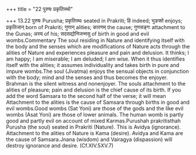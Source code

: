 +++
title = "22 पुरुषः प्रकृतिस्थो"

+++
13.22 पुरुषः Purusha; प्रकृतिस्थः seated in Prakriti; हि indeed; भुङक्ते
enjoys; प्रकृतिजान् born of Prakriti; गुणान् alities; कारणम् the cause;
गुणसङ्गः attachment to the Gunas; अस्य of his; सदसद्योनिजन्मसु of birth
in good and evil wombs.Commentary The soul residing in Nature and
identifying itself with the body and the senses which are modifications
of Nature acts through the alities of Nature and experiences pleasure
and pain and delusion. It thinks; I am happy; I am miserable; I am
deluded; I am wise. When it thus identifies itself with the alities; it
assumes individuality and takes birth in pure and impure wombs.The soul
(Jivatma) enjoys the sensual objects in conjunction with the body; mind
and the senses and thus becomes the enjoyer. Brahman is the silent
witness and nonenjoyer. The souls attachment to the alities of pleasure;
pain and delusion is the chief cause of its birth. If you add the word
Samsara to the second half of the verse; it will mean Attachment to the
alities is the cause of Samsara through births in good and evil
wombs.Good wombs (Sat Yoni) are those of the gods and the like evil
wombs (Asat Yoni) are those of lower animals. The human womb is partly
good and partly evil on account of mixed Karmas.Purushah prakritisthah
Purusha (the soul) seated in Prakriti (Nature). This is Avidya
(ignorance). Attachment to the alities of Nature is Kama (desire).
Avidya and Kama are the cause of Samsara.Jnana (wisdom) and Vairagya
(dispassion) will destroy ignorance and desire. (Cf.XIV.5XV.7)
